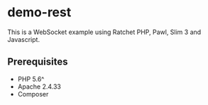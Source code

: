 # demo-rest
This is a WebSocket example using Ratchet PHP, Pawl, Slim 3 and Javascript.

## Prerequisites
- PHP 5.6^
- Apache 2.4.33
- Composer
